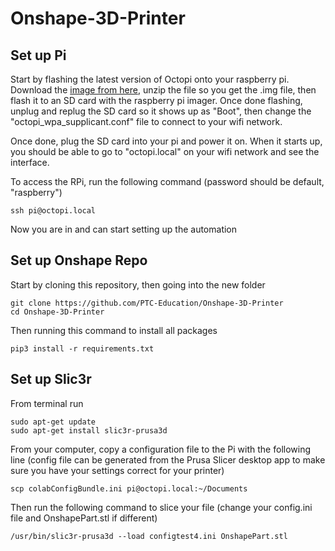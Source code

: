 # Onshape-3D-Printer

## Set up Pi
Start by flashing the latest version of Octopi onto your raspberry pi. Download the [image from here](https://octoprint.org/download/), unzip the file so you get the .img file, then flash it to an SD card with the raspberry pi imager. Once done flashing, unplug and replug the SD card so it shows up as "Boot", then change the "octopi_wpa_supplicant.conf" file to connect to your wifi network.

Once done, plug the SD card into your pi and power it on. When it starts up, you should be able to go to "octopi.local" on your wifi network and see the interface.

To access the RPi, run the following command (password should be default, "raspberry")
```
ssh pi@octopi.local
```

Now you are in and can start setting up the automation

## Set up Onshape Repo
Start by cloning this repository, then going into the new folder

```
git clone https://github.com/PTC-Education/Onshape-3D-Printer
cd Onshape-3D-Printer
```

Then running this command to install all packages

```
pip3 install -r requirements.txt
```

## Set up Slic3r

From terminal run
```
sudo apt-get update
sudo apt-get install slic3r-prusa3d
```

From your computer, copy a configuration file to the Pi with the following line (config file can be generated from the Prusa Slicer desktop app to make sure you have your settings correct for your printer)
```
scp colabConfigBundle.ini pi@octopi.local:~/Documents
```

Then run the following command to slice your file (change your config.ini file and OnshapePart.stl if different)
```
/usr/bin/slic3r-prusa3d --load configtest4.ini OnshapePart.stl
```
